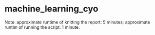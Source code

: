 # machine_learning_cyo

Note: approximate runtime of knitting the report: 5 minutes; approximate runtim of running the script: 1 minute.